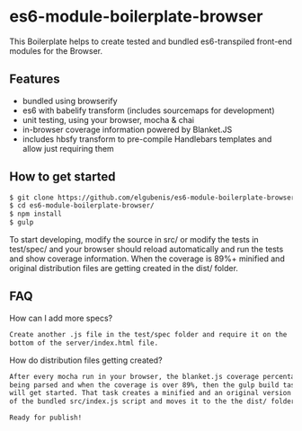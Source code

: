 # es6-module-boilerplate-browser
This Boilerplate helps to create tested and bundled es6-transpiled front-end modules for the Browser.

## Features
- bundled using browserify
- es6 with babelify transform (includes sourcemaps for development)
- unit testing, using your browser, mocha & chai
- in-browser coverage information powered by Blanket.JS
- includes hbsfy transform to pre-compile Handlebars templates and allow just requiring them

## How to get started
```sh
$ git clone https://github.com/elgubenis/es6-module-boilerplate-browser
$ cd es6-module-boilerplate-browser/
$ npm install
$ gulp
```
To start developing, modify the source in src/ or modify the tests in test/spec/ and your browser should
reload automatically and run the tests and show coverage information. When the coverage is 89%+ minified and
original distribution files are getting created in the dist/ folder.

## FAQ
How can I add more specs?
```sh
Create another .js file in the test/spec folder and require it on the
bottom of the server/index.html file.
```
How do distribution files getting created?
```sh
After every mocha run in your browser, the blanket.js coverage percentage is
being parsed and when the coverage is over 89%, then the gulp build task
will get started. That task creates a minified and an original version
of the bundled src/index.js script and moves it to the the dist/ folder/.

Ready for publish!
```